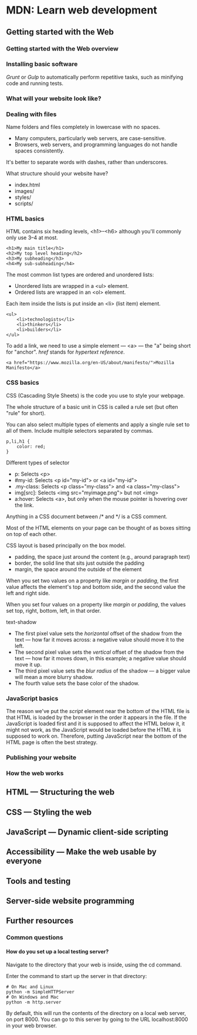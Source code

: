 # MDN: Learn web development

## Getting started with the Web

### Getting started with the Web overview

### Installing basic software

*Grunt* or *Gulp* to automatically perform repetitive tasks, such as minifying code and running tests.

### What will your website look like?

### Dealing with files

Name folders and files completely in lowercase with no spaces.

* Many computers, particularly web servers, are case-sensitive.
* Browsers, web servers, and programming languages do not handle spaces consistently.

It's better to separate words with dashes, rather than underscores.

What structure should your website have?

* index.html
* images/
* styles/
* scripts/

### HTML basics

HTML contains six heading levels, \<h1\>–\<h6\> although you'll commonly only use 3–4 at most.

    <h1>My main title</h1>
    <h2>My top level heading</h2>
    <h3>My subheading</h3>
    <h4>My sub-subheading</h4>

The most common list types are ordered and unordered lists:

* Unordered lists are wrapped in a \<ul\> element.
* Ordered lists are wrapped in an \<ol\> element.

Each item inside the lists is put inside an \<li\> (list item) element.

    <ul> 
        <li>technologists</li>
        <li>thinkers</li>
        <li>builders</li>
    </ul>

To add a link, we need to use a simple element — \<a\> — the "a" being short for "anchor". *href* stands for *hypertext reference*.

    <a href="https://www.mozilla.org/en-US/about/manifesto/">Mozilla Manifesto</a>

### CSS basics

CSS (Cascading Style Sheets) is the code you use to style your webpage.

The whole structure of a basic unit in CSS is called a rule set (but often "rule" for short).

You can also select multiple types of elements and apply a single rule set to all of them. Include multiple selectors separated by commas.

    p,li,h1 {
        color: red;
    }

Different types of selector

* p: Selects \<p\>
* #my-id: Selects \<p id="my-id"\> or \<a id="my-id"\>
* .my-class: Selects \<p class="my-class"\> and \<a class="my-class"\>
* img[src]: Selects \<img src="myimage.png"\> but not \<img\>
* a:hover: Selects \<a\>, but only when the mouse pointer is hovering over the link.

Anything in a CSS document between /* and */ is a CSS comment.

Most of the HTML elements on your page can be thought of as boxes sitting on top of each other.

CSS layout is based principally on the box model.

* padding, the space just around the content (e.g., around paragraph text)
* border, the solid line that sits just outside the padding
* margin, the space around the outside of the element

When you set two values on a property like *margin* or *padding*, the first value affects the element's top and bottom side, and the second value the left and right side.

When you set four values on a property like *margin* or *padding*, the values set top, right, bottom, left, in that order.

text-shadow

* The first pixel value sets the *horizontal* offset of the shadow from the text — how far it moves across: a negative value should move it to the left.
* The second pixel value sets the *vertical* offset of the shadow from the text — how far it moves down, in this example; a negative value should move it up.
* The third pixel value sets the *blur radius* of the shadow — a bigger value will mean a more blurry shadow.
* The fourth value sets the base color of the shadow.

### JavaScript basics

The reason we've put the *script* element near the bottom of the HTML file is that HTML is loaded by the browser in the order it appears in the file. If the JavaScript is loaded first and it is supposed to affect the HTML below it, it might not work, as the JavaScript would be loaded before the HTML it is supposed to work on. Therefore, putting JavaScript near the bottom of the HTML page is often the best strategy.

### Publishing your website

### How the web works

## HTML — Structuring the web

## CSS — Styling the web

## JavaScript — Dynamic client-side scripting

## Accessibility — Make the web usable by everyone

## Tools and testing

## Server-side website programming

## Further resources

### Common questions

#### How do you set up a local testing server?

Navigate to the directory that your web is inside, using the cd command.

Enter the command to start up the server in that directory:

    # On Mac and Linux
    python -m SimpleHTTPServer
    # On Windows and Mac
    python -m http.server

By default, this will run the contents of the directory on a local web server, on port 8000. You can go to this server by going to the URL localhost:8000 in your web browser.
